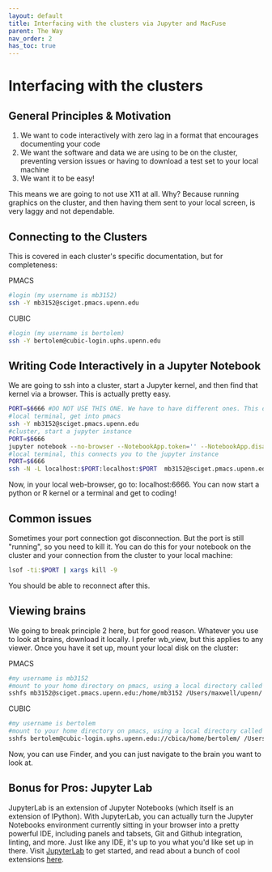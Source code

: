 ```yaml
---
layout: default
title: Interfacing with the clusters via Jupyter and MacFuse
parent: The Way
nav_order: 2
has_toc: true
---
```


# Interfacing with the clusters

## General Principles & Motivation

1. We want to code interactively with zero lag in a format that encourages documenting your code
2. We want the software and data we are using to be on the cluster, preventing version issues or having to download a test set to your local machine
3. We want it to be easy!

This means we are going to not use X11 at all. Why? Because running graphics on the cluster, and then having them sent to your local screen, is very laggy and not dependable.

## Connecting to the Clusters

This is covered in each cluster's specific documentation, but for completeness:

PMACS
```bash
#login (my username is mb3152)
ssh -Y mb3152@sciget.pmacs.upenn.edu
```
CUBIC
```bash
#login (my username is bertolem)
ssh -Y bertolem@cubic-login.uphs.upenn.edu
```

## Writing Code Interactively in a Jupyter Notebook

We are going to ssh into a cluster, start a Jupyter kernel, and then find that kernel via a browser. This is actually pretty easy.

```bash
PORT=$6666 #DO NOT USE THIS ONE. We have to have different ones. This one is satan. If you can't connect, you and someone else probably, somehow, picked the same port
#local terminal, get into pmacs
ssh -Y mb3152@sciget.pmacs.upenn.edu
#cluster, start a jupyter instance
PORT=$6666
jupyter notebook --no-browser --NotebookApp.token='' --NotebookApp.disable_check_xsrf=True --port=$PORT
#local terminal, this connects you to the jupyter instance
PORT=$6666
ssh -N -L localhost:$PORT:localhost:$PORT  mb3152@sciget.pmacs.upenn.edu
```

Now, in your local web-browser, go to: localhost:6666. You can now start a python or R kernel or a terminal and get to coding!

## Common issues

Sometimes your port connection got disconnection. But the port is still "running", so you need to kill it. You can do this for your notebook on the cluster and your connection from the cluster to your local machine:

```bash
lsof -ti:$PORT | xargs kill -9
```
You should be able to reconnect after this.

## Viewing brains

We going to break principle 2 here, but for good reason. Whatever you use to look at brains, download it locally. I prefer wb_view, but this applies to any viewer. Once you have it set up, mount your local disk on the cluster:

PMACS

```bash
#my username is mb3152
#mount to your home directory on pmacs, using a local directory called "/Users/maxwell/upenn/"
sshfs mb3152@sciget.pmacs.upenn.edu:/home/mb3152 /Users/maxwell/upenn/ -o follow_symlinks
```
CUBIC
```bash
#my username is bertolem
#mount to your home directory on pmacs, using a local directory called "/Users/maxwell/CUBIC/"
sshfs bertolem@cubic-login.uphs.upenn.edu://cbica/home/bertolem/ /Users/maxwell/CUBIC/ -o follow_symlinks
```
Now, you can use Finder, and you can just navigate to the brain you want to look at.

## Bonus for Pros: Jupyter Lab

JupyterLab is an extension of Jupyter Notebooks (which itself is an extension of IPython). With JupyterLab, you can actually turn the Jupyter Notebooks environment currently sitting in your browser into a pretty powerful IDE, including panels and tabsets, Git and Github integration, linting, and more. Just like any IDE, it's up to you what you'd like set up in there. Visit [JupyterLab](https://jupyterlab.readthedocs.io/en/stable/) to get started, and read about a bunch of cool extensions [here](https://github.com/mauhai/awesome-jupyterlab).
